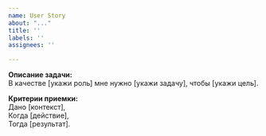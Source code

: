 ```yaml
---
name: User Story
about: "..."
title: ''
labels: ''
assignees: ''

---
```


**Описание задачи:**  
В качестве [укажи роль] мне нужно [укажи задачу], чтобы [укажи цель].

**Критерии приемки:**  
Дано [контекст],  
Когда [действие],  
Тогда [результат].

